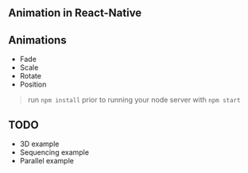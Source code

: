 ## Animation in React-Native 

## Animations 

* Fade
* Scale 
* Rotate
* Position

>run ```npm install``` prior to running your node server with ```npm start```

## TODO

* 3D example 
* Sequencing example 
* Parallel example 
